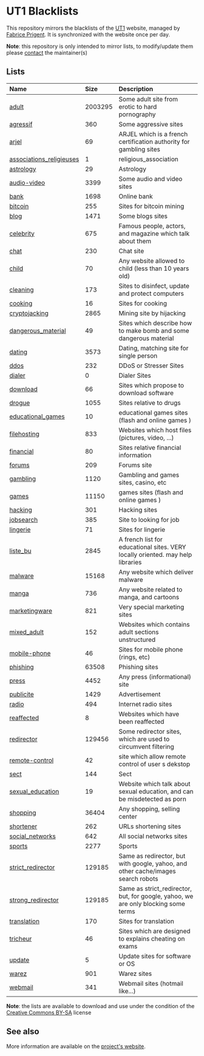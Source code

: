 # UT1 Blacklists
This repository mirrors the blacklists of the [UT1](http://www.ut-capitole.fr) website, managed by [Fabrice Prigent](http://www.ut-capitole.fr/m-fabrice-prigent--15063.kjsp?RH=1319195296040). It is synchronized with the website once per day.

__Note__: this repository is only intended to mirror lists, to modify/update them please [contact](#see-also) the maintainer(s)

## Lists
| Name | Size | Description |
|:-----|:-----|:------------|
| [adult](blacklists/adult) | 2003295 | Some adult site from erotic to hard pornography |
| [agressif](blacklists/agressif) | 360 | Some aggressive sites |
| [arjel](blacklists/arjel) | 69 | ARJEL which is a french certification authority for gambling sites |
| [associations_religieuses](blacklists/associations_religieuses) | 1 | religious_association |
| [astrology](blacklists/astrology) | 29 | Astrology |
| [audio-video](blacklists/audio-video) | 3399 | Some audio and video sites |
| [bank](blacklists/bank) | 1698 | Online bank |
| [bitcoin](blacklists/bitcoin) | 255 | Sites for bitcoin mining |
| [blog](blacklists/blog) | 1471 | Some blogs sites |
| [celebrity](blacklists/celebrity) | 675 | Famous people, actors, and magazine which talk about them |
| [chat](blacklists/chat) | 230 | Chat site |
| [child](blacklists/child) | 70 | Any website allowed to child (less than 10 years old) |
| [cleaning](blacklists/cleaning) | 173 | Sites to disinfect, update and protect computers |
| [cooking](blacklists/cooking) | 16 | Sites for cooking |
| [cryptojacking](blacklists/cryptojacking) | 2865 | Mining site by hijacking |
| [dangerous_material](blacklists/dangerous_material) | 49 | Sites which describe how to make bomb and some dangerous material |
| [dating](blacklists/dating) | 3573 | Dating, matching site for single person |
| [ddos](blacklists/ddos) | 232 | DDoS or Stresser Sites |
| [dialer](blacklists/dialer) | 0 | Dialer Sites |
| [download](blacklists/download) | 66 | Sites which propose to download software |
| [drogue](blacklists/drogue) | 1055 | Sites relative to drugs |
| [educational_games](blacklists/educational_games) | 10 | educational games sites (flash and online games ) |
| [filehosting](blacklists/filehosting) | 833 | Websites which host files (pictures, video, ...) |
| [financial](blacklists/financial) | 80 | Sites relative financial information |
| [forums](blacklists/forums) | 209 | Forums site |
| [gambling](blacklists/gambling) | 1120 | Gambling and games sites, casino, etc |
| [games](blacklists/games) | 11150 | games sites (flash and online games ) |
| [hacking](blacklists/hacking) | 301 | Hacking sites |
| [jobsearch](blacklists/jobsearch) | 385 | Site to looking for job |
| [lingerie](blacklists/lingerie) | 71 | Sites for lingerie |
| [liste_bu](blacklists/liste_bu) | 2845 | A french list for educational sites. VERY locally oriented. may help libraries |
| [malware](blacklists/malware) | 15168 | Any website which deliver malware |
| [manga](blacklists/manga) | 736 | Any website related to manga, and cartoons |
| [marketingware](blacklists/marketingware) | 821 | Very special marketing sites |
| [mixed_adult](blacklists/mixed_adult) | 152 | Websites which contains adult sections unstructured |
| [mobile-phone](blacklists/mobile-phone) | 46 | Sites for mobile phone (rings, etc) |
| [phishing](blacklists/phishing) | 63508 | Phishing sites |
| [press](blacklists/press) | 4452 | Any press (informational) site |
| [publicite](blacklists/publicite) | 1429 | Advertisement |
| [radio](blacklists/radio) | 494 | Internet radio sites |
| [reaffected](blacklists/reaffected) | 8 | Websites which have been reaffected |
| [redirector](blacklists/redirector) | 129456 | Some redirector sites, which are used to circumvent filtering |
| [remote-control](blacklists/remote-control) | 42 | site which allow remote control of user s dekstop |
| [sect](blacklists/sect) | 144 | Sect |
| [sexual_education](blacklists/sexual_education) | 19 | Website which talk about sexual education, and can be misdetected as porn |
| [shopping](blacklists/shopping) | 36404 | Any shopping, selling center |
| [shortener](blacklists/shortener) | 262 | URLs shortening sites |
| [social_networks](blacklists/social_networks) | 642 | All social networks sites |
| [sports](blacklists/sports) | 2277 | Sports |
| [strict_redirector](blacklists/strict_redirector) | 129185 | Same as redirector, but with google, yahoo, and other cache/images search robots |
| [strong_redirector](blacklists/strong_redirector) | 129185 | Same as strict_redirector, but, for google, yahoo, we are only blocking some terms |
| [translation](blacklists/translation) | 170 | Sites for translation |
| [tricheur](blacklists/tricheur) | 46 | Sites which are designed to explains cheating on exams |
| [update](blacklists/update) | 5 | Update sites for software or OS |
| [warez](blacklists/warez) | 901 | Warez sites |
| [webmail](blacklists/webmail) | 341 | Webmail sites (hotmail like...) |

__Note__: the lists are available to download and use under the condition of the [Creative Commons BY-SA](https://creativecommons.org/licenses/by-sa/4.0/)  license

## See also
More information are available on the [project's website](http://dsi.ut-capitole.fr/blacklists/index_en.php).
